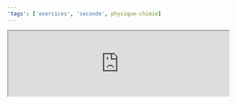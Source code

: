 ```yaml
---
'tags': ['exercices', 'seconde', physique-chimie]
---
```


<iframe title="Mélange hétérogène ou homogène?" width="100%" src="https://h5p.lyceum.fr/1248351624/embed"></iframe>